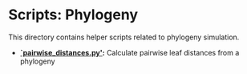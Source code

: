 # Scripts: Phylogeny
This directory contains helper scripts related to phylogeny simulation.

* **[`pairwise_distances.py'](pairwise_distances.py):** Calculate pairwise leaf distances from a phylogeny
